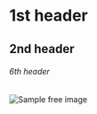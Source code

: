 # 1st header
## 2nd header
###### 6th header

![Sample free image](https://media.istockphoto.com/id/1471830990/es/vector/concepto-de-dise%C3%B1o-gr%C3%A1fico.jpg?s=1024x1024&w=is&k=20&c=RvI2cnkARU7VMCNcFQD3iHz__wMlTOFh5uERLI8elUo=)
